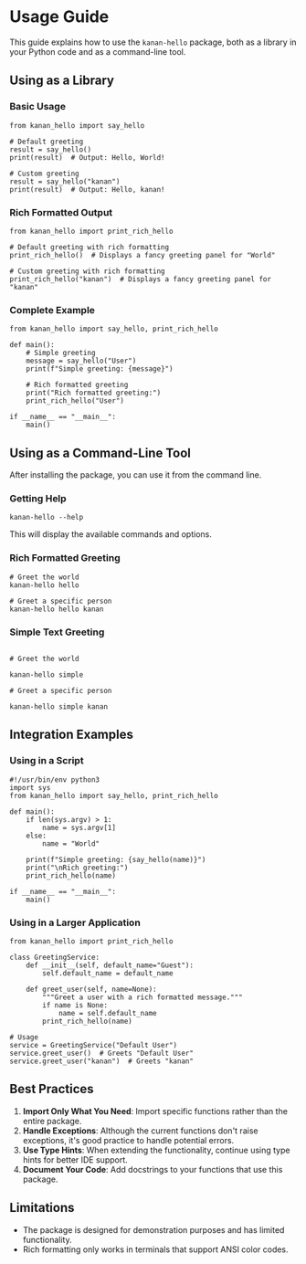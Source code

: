 # Usage Guide

This guide explains how to use the `kanan-hello` package, both as a library in your Python code and as a command-line tool.

## Using as a Library

### Basic Usage
```
from kanan_hello import say_hello

# Default greeting
result = say_hello()
print(result)  # Output: Hello, World!

# Custom greeting
result = say_hello("kanan")
print(result)  # Output: Hello, kanan!
```

### Rich Formatted Output

```
from kanan_hello import print_rich_hello

# Default greeting with rich formatting
print_rich_hello()  # Displays a fancy greeting panel for "World"

# Custom greeting with rich formatting
print_rich_hello("kanan")  # Displays a fancy greeting panel for "kanan"
```

### Complete Example

```
from kanan_hello import say_hello, print_rich_hello

def main():
    # Simple greeting
    message = say_hello("User")
    print(f"Simple greeting: {message}")
    
    # Rich formatted greeting
    print("Rich formatted greeting:")
    print_rich_hello("User")

if __name__ == "__main__":
    main()
```

## Using as a Command-Line Tool

After installing the package, you can use it from the command line.

### Getting Help

```
kanan-hello --help
```



This will display the available commands and options.

### Rich Formatted Greeting

```
# Greet the world
kanan-hello hello

# Greet a specific person
kanan-hello hello kanan
```

### Simple Text Greeting

```

# Greet the world

kanan-hello simple

# Greet a specific person

kanan-hello simple kanan

```

## Integration Examples

### Using in a Script

```
#!/usr/bin/env python3
import sys
from kanan_hello import say_hello, print_rich_hello

def main():
    if len(sys.argv) > 1:
        name = sys.argv[1]
    else:
        name = "World"
    
    print(f"Simple greeting: {say_hello(name)}")
    print("\nRich greeting:")
    print_rich_hello(name)

if __name__ == "__main__":
    main()
```

### Using in a Larger Application

```
from kanan_hello import print_rich_hello

class GreetingService:
    def __init__(self, default_name="Guest"):
        self.default_name = default_name
    
    def greet_user(self, name=None):
        """Greet a user with a rich formatted message."""
        if name is None:
            name = self.default_name
        print_rich_hello(name)

# Usage
service = GreetingService("Default User")
service.greet_user()  # Greets "Default User"
service.greet_user("kanan")  # Greets "kanan"
```

## Best Practices

1. **Import Only What You Need**: Import specific functions rather than the entire package.
2. **Handle Exceptions**: Although the current functions don't raise exceptions, it's good practice to handle potential errors.
3. **Use Type Hints**: When extending the functionality, continue using type hints for better IDE support.
4. **Document Your Code**: Add docstrings to your functions that use this package.

## Limitations

- The package is designed for demonstration purposes and has limited functionality.
- Rich formatting only works in terminals that support ANSI color codes.




